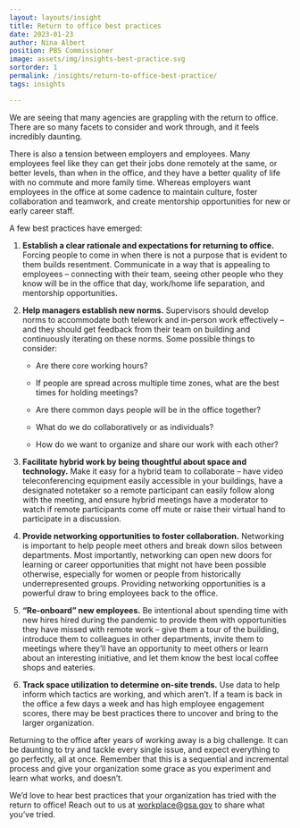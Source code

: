 ```yaml
---
layout: layouts/insight
title: Return to office best practices
date: 2023-01-23
author: Nina Albert
position: PBS Commissioner
image: assets/img/insights-best-practice.svg
sortorder: 1
permalink: /insights/return-to-office-best-practice/
tags: insights

---
```



We are seeing that many agencies are grappling with the return to office. There are so many facets to consider and work through, and it feels incredibly daunting.

There is also a tension between employers and employees. Many employees feel like they can get their jobs done remotely at the same, or better levels, than when in the office, and they have a better quality of life with no commute and more family time. Whereas employers want employees in the office at some cadence to maintain culture, foster collaboration and teamwork, and create mentorship opportunities for new or early career staff.

A few best practices have emerged:

1. **Establish a clear rationale and expectations for returning to office.** Forcing people to come in when there is not a purpose that is evident to them builds resentment. Communicate in a way that is appealing to employees – connecting with their team, seeing other people who they know will be in the office that day, work/home life separation, and mentorship opportunities.

2. **Help managers establish new norms.** Supervisors should develop norms to accommodate both telework and in-person work effectively – and they should get feedback from their team on building and continuously iterating on these norms. Some possible things to consider:

    * Are there core working hours?

    * If people are spread across multiple time zones, what are the best times for holding meetings?

    * Are there common days people will be in the office together?

    * What do we do collaboratively or as individuals?

    * How do we want to organize and share our work with each other?

3. **Facilitate hybrid work by being thoughtful about space and technology.** Make it easy for a hybrid team to collaborate – have video teleconferencing equipment easily accessible in your buildings, have a designated notetaker so a remote participant can easily follow along with the meeting, and ensure hybrid meetings have a moderator to watch if remote participants come off mute or raise their virtual hand to participate in a discussion.

4. **Provide networking opportunities to foster collaboration.** Networking is important to help people meet others and break down silos between departments. Most importantly, networking can open new doors for learning or career opportunities that might not have been possible otherwise, especially for women or people from historically underrepresented groups. Providing networking opportunities is a powerful draw to bring employees back to the office.

5. **“Re-onboard” new employees.** Be intentional about spending time with new hires hired during the pandemic to provide them with opportunities they have missed with remote work – give them a tour of the building, introduce them to colleagues in other departments, invite them to meetings where they’ll have an opportunity to meet others or learn about an interesting initiative, and let them know the best local coffee shops and eateries.

6. **Track space utilization to determine on-site trends.** Use data to help inform which tactics are working, and which aren’t. If a team is back in the office a few days a week and has high employee engagement scores, there may be best practices there to uncover and bring to the larger organization.

Returning to the office after years of working away is a big challenge. It can be daunting to try and tackle every single issue, and expect everything to go perfectly, all at once. Remember that this is a sequential and incremental process and give your organization some grace as you experiment and learn what works, and doesn’t.

We’d love to hear best practices that your organization has tried with the return to office! Reach out to us at workplace@gsa.gov to share what you’ve tried.